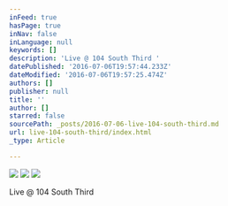 ```yaml
---
inFeed: true
hasPage: true
inNav: false
inLanguage: null
keywords: []
description: 'Live @ 104 South Third '
datePublished: '2016-07-06T19:57:44.233Z'
dateModified: '2016-07-06T19:57:25.474Z'
authors: []
publisher: null
title: ''
author: []
starred: false
sourcePath: _posts/2016-07-06-live-104-south-third.md
url: live-104-south-third/index.html
_type: Article

---
```

![](https://the-grid-user-content.s3-us-west-2.amazonaws.com/4a6b71ca-1e24-474f-8987-131540add0f8.jpg)
![](https://the-grid-user-content.s3-us-west-2.amazonaws.com/60f32c8c-83d0-4b36-98ac-b5510f6f8622.jpg)
![](https://the-grid-user-content.s3-us-west-2.amazonaws.com/e97f4b8c-f130-409c-8e90-f3162a07eab9.jpg)

Live @ 104 South Third